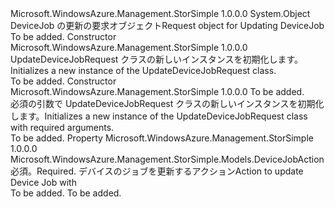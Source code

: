 <Type Name="UpdateDeviceJobRequest" FullName="Microsoft.WindowsAzure.Management.StorSimple.Models.UpdateDeviceJobRequest">
  <TypeSignature Language="C#" Value="public class UpdateDeviceJobRequest" />
  <TypeSignature Language="ILAsm" Value=".class public auto ansi beforefieldinit UpdateDeviceJobRequest extends System.Object" />
  <TypeSignature Language="DocId" Value="T:Microsoft.WindowsAzure.Management.StorSimple.Models.UpdateDeviceJobRequest" />
  <TypeSignature Language="VB.NET" Value="Public Class UpdateDeviceJobRequest" />
  <TypeSignature Language="F#" Value="type UpdateDeviceJobRequest = class" />
  <AssemblyInfo>
    <AssemblyName>Microsoft.WindowsAzure.Management.StorSimple</AssemblyName>
    <AssemblyVersion>1.0.0.0</AssemblyVersion>
  </AssemblyInfo>
  <Base>
    <BaseTypeName>System.Object</BaseTypeName>
  </Base>
  <Interfaces />
  <Docs>
    <summary>
            <span data-ttu-id="1efa1-101">DeviceJob の更新の要求オブジェクト</span><span class="sxs-lookup"><span data-stu-id="1efa1-101">Request object for Updating DeviceJob</span></span>
            </summary>
    <remarks>To be added.</remarks>
  </Docs>
  <Members>
    <Member MemberName=".ctor">
      <MemberSignature Language="C#" Value="public UpdateDeviceJobRequest ();" />
      <MemberSignature Language="ILAsm" Value=".method public hidebysig specialname rtspecialname instance void .ctor() cil managed" />
      <MemberSignature Language="DocId" Value="M:Microsoft.WindowsAzure.Management.StorSimple.Models.UpdateDeviceJobRequest.#ctor" />
      <MemberSignature Language="VB.NET" Value="Public Sub New ()" />
      <MemberType>Constructor</MemberType>
      <AssemblyInfo>
        <AssemblyName>Microsoft.WindowsAzure.Management.StorSimple</AssemblyName>
        <AssemblyVersion>1.0.0.0</AssemblyVersion>
      </AssemblyInfo>
      <Parameters />
      <Docs>
        <summary>
            <span data-ttu-id="1efa1-102">UpdateDeviceJobRequest クラスの新しいインスタンスを初期化します。</span><span class="sxs-lookup"><span data-stu-id="1efa1-102">Initializes a new instance of the UpdateDeviceJobRequest class.</span></span>
            </summary>
        <remarks>To be added.</remarks>
      </Docs>
    </Member>
    <Member MemberName=".ctor">
      <MemberSignature Language="C#" Value="public UpdateDeviceJobRequest (Microsoft.WindowsAzure.Management.StorSimple.Models.DeviceJobAction deviceJobAction);" />
      <MemberSignature Language="ILAsm" Value=".method public hidebysig specialname rtspecialname instance void .ctor(valuetype Microsoft.WindowsAzure.Management.StorSimple.Models.DeviceJobAction deviceJobAction) cil managed" />
      <MemberSignature Language="DocId" Value="M:Microsoft.WindowsAzure.Management.StorSimple.Models.UpdateDeviceJobRequest.#ctor(Microsoft.WindowsAzure.Management.StorSimple.Models.DeviceJobAction)" />
      <MemberSignature Language="F#" Value="new Microsoft.WindowsAzure.Management.StorSimple.Models.UpdateDeviceJobRequest : Microsoft.WindowsAzure.Management.StorSimple.Models.DeviceJobAction -&gt; Microsoft.WindowsAzure.Management.StorSimple.Models.UpdateDeviceJobRequest" Usage="new Microsoft.WindowsAzure.Management.StorSimple.Models.UpdateDeviceJobRequest deviceJobAction" />
      <MemberType>Constructor</MemberType>
      <AssemblyInfo>
        <AssemblyName>Microsoft.WindowsAzure.Management.StorSimple</AssemblyName>
        <AssemblyVersion>1.0.0.0</AssemblyVersion>
      </AssemblyInfo>
      <Parameters>
        <Parameter Name="deviceJobAction" Type="Microsoft.WindowsAzure.Management.StorSimple.Models.DeviceJobAction" />
      </Parameters>
      <Docs>
        <param name="deviceJobAction">To be added.</param>
        <summary>
            <span data-ttu-id="1efa1-103">必須の引数で UpdateDeviceJobRequest クラスの新しいインスタンスを初期化します。</span><span class="sxs-lookup"><span data-stu-id="1efa1-103">Initializes a new instance of the UpdateDeviceJobRequest class with required arguments.</span></span>
            </summary>
        <remarks>To be added.</remarks>
      </Docs>
    </Member>
    <Member MemberName="DeviceJobAction">
      <MemberSignature Language="C#" Value="public Microsoft.WindowsAzure.Management.StorSimple.Models.DeviceJobAction DeviceJobAction { get; set; }" />
      <MemberSignature Language="ILAsm" Value=".property instance valuetype Microsoft.WindowsAzure.Management.StorSimple.Models.DeviceJobAction DeviceJobAction" />
      <MemberSignature Language="DocId" Value="P:Microsoft.WindowsAzure.Management.StorSimple.Models.UpdateDeviceJobRequest.DeviceJobAction" />
      <MemberSignature Language="VB.NET" Value="Public Property DeviceJobAction As DeviceJobAction" />
      <MemberSignature Language="F#" Value="member this.DeviceJobAction : Microsoft.WindowsAzure.Management.StorSimple.Models.DeviceJobAction with get, set" Usage="Microsoft.WindowsAzure.Management.StorSimple.Models.UpdateDeviceJobRequest.DeviceJobAction" />
      <MemberType>Property</MemberType>
      <AssemblyInfo>
        <AssemblyName>Microsoft.WindowsAzure.Management.StorSimple</AssemblyName>
        <AssemblyVersion>1.0.0.0</AssemblyVersion>
      </AssemblyInfo>
      <ReturnValue>
        <ReturnType>Microsoft.WindowsAzure.Management.StorSimple.Models.DeviceJobAction</ReturnType>
      </ReturnValue>
      <Docs>
        <summary>
            <span data-ttu-id="1efa1-104">必須。</span><span class="sxs-lookup"><span data-stu-id="1efa1-104">Required.</span></span> <span data-ttu-id="1efa1-105">デバイスのジョブを更新するアクション</span><span class="sxs-lookup"><span data-stu-id="1efa1-105">Action to update Device Job with</span></span>
            </summary>
        <value>To be added.</value>
        <remarks>To be added.</remarks>
      </Docs>
    </Member>
  </Members>
</Type>